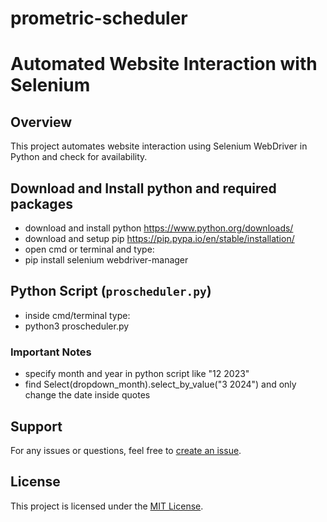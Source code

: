# prometric-scheduler

# Automated Website Interaction with Selenium

## Overview

This project automates website interaction using Selenium WebDriver in Python and check for availability.

## Download and Install python and required packages
- download and install python https://www.python.org/downloads/
- download and setup pip https://pip.pypa.io/en/stable/installation/
- open cmd or terminal and type:
- pip install selenium webdriver-manager


## Python Script (`proscheduler.py`)
- inside cmd/terminal type:
- python3 proscheduler.py

### Important Notes

- specify month and year in python script like "12 2023"
- find Select(dropdown_month).select_by_value("3 2024") and only change the date inside quotes

## Support

For any issues or questions, feel free to [create an issue](https://github.com/nash268/prometric-scheduler/issues).

## License

This project is licensed under the [MIT License](LICENSE).
